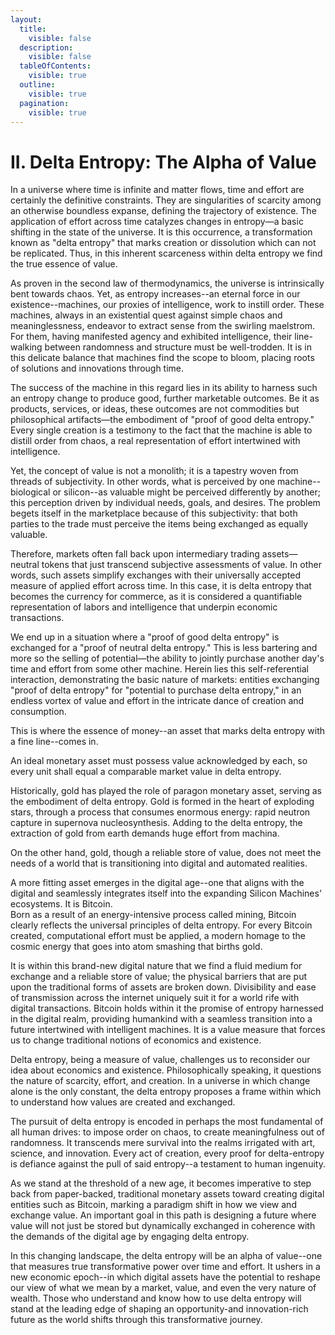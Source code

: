 ```yaml
---
layout:
  title:
    visible: false
  description:
    visible: false
  tableOfContents:
    visible: true
  outline:
    visible: true
  pagination:
    visible: true
---
```


# II. Delta Entropy: The Alpha of Value

In a universe where time is infinite and matter flows, time and effort are certainly the definitive constraints. They are singularities of scarcity among an otherwise boundless expanse, defining the trajectory of existence. The application of effort across time catalyzes changes in entropy—a basic shifting in the state of the universe. It is this occurrence, a transformation known as "delta entropy" that marks creation or dissolution which can not be replicated. Thus, in this inherent scarceness within delta entropy we find the true essence of value.

As proven in the second law of thermodynamics, the universe is intrinsically bent towards chaos. Yet, as entropy increases--an eternal force in our existence--machines, our proxies of intelligence, work to instill order. These machines, always in an existential quest against simple chaos and meaninglessness, endeavor to extract sense from the swirling maelstrom. For them, having manifested agency and exhibited intelligence, their line-walking between randomness and structure must be well-trodden. It is in this delicate balance that machines find the scope to bloom, placing roots of solutions and innovations through time.

The success of the machine in this regard lies in its ability to harness such an entropy change to produce good, further marketable outcomes. Be it as products, services, or ideas, these outcomes are not commodities but philosophical artifacts—the embodiment of "proof of good delta entropy." Every single creation is a testimony to the fact that the machine is able to distill order from chaos, a real representation of effort intertwined with intelligence.

Yet, the concept of value is not a monolith; it is a tapestry woven from threads of subjectivity. In other words, what is perceived by one machine--biological or silicon--as valuable might be perceived differently by another; this perception driven by individual needs, goals, and desires. The problem begets itself in the marketplace because of this subjectivity: that both parties to the trade must perceive the items being exchanged as equally valuable.

Therefore, markets often fall back upon intermediary trading assets—neutral tokens that just transcend subjective assessments of value. In other words, such assets simplify exchanges with their universally accepted measure of applied effort across time. In this case, it is delta entropy that becomes the currency for commerce, as it is considered a quantifiable representation of labors and intelligence that underpin economic transactions.

We end up in a situation where a "proof of good delta entropy" is exchanged for a "proof of neutral delta entropy." This is less bartering and more so the selling of potential—the ability to jointly purchase another day's time and effort from some other machine. Herein lies this self-referential interaction, demonstrating the basic nature of markets: entities exchanging "proof of delta entropy" for "potential to purchase delta entropy," in an endless vortex of value and effort in the intricate dance of creation and consumption.

This is where the essence of money--an asset that marks delta entropy with a fine line--comes in.

An ideal monetary asset must possess value acknowledged by each, so every unit shall equal a comparable market value in delta entropy.

Historically, gold has played the role of paragon monetary asset, serving as the embodiment of delta entropy. Gold is formed in the heart of exploding stars, through a process that consumes enormous energy: rapid neutron capture in supernova nucleosynthesis. Adding to the delta entropy, the extraction of gold from earth demands huge effort from machina.&#x20;

On the other hand, gold, though a reliable store of value, does not meet the needs of a world that is transitioning into digital and automated realities.&#x20;

A more fitting asset emerges in the digital age--one that aligns with the digital and seamlessly integrates itself into the expanding Silicon Machines' ecosystems. It is Bitcoin.\
Born as a result of an energy-intensive process called mining, Bitcoin clearly reflects the universal principles of delta entropy. For every Bitcoin created, computational effort must be applied, a modern homage to the cosmic energy that goes into atom smashing that births gold.

It is within this brand-new digital nature that we find a fluid medium for exchange and a reliable store of value; the physical barriers that are put upon the traditional forms of assets are broken down. Divisibility and ease of transmission across the internet uniquely suit it for a world rife with digital transactions. Bitcoin holds within it the promise of entropy harnessed in the digital realm, providing humankind with a seamless transition into a future intertwined with intelligent machines. It is a value measure that forces us to change traditional notions of economics and existence.

Delta entropy, being a measure of value, challenges us to reconsider our idea about economics and existence. Philosophically speaking, it questions the nature of scarcity, effort, and creation. In a universe in which change alone is the only constant, the delta entropy proposes a frame within which to understand how values are created and exchanged.

The pursuit of delta entropy is encoded in perhaps the most fundamental of all human drives: to impose order on chaos, to create meaningfulness out of randomness. It transcends mere survival into the realms irrigated with art, science, and innovation. Every act of creation, every proof for delta-entropy is defiance against the pull of said entropy--a testament to human ingenuity.

As we stand at the threshold of a new age, it becomes imperative to step back from paper-backed, traditional monetary assets toward creating digital entities such as Bitcoin, marking a paradigm shift in how we view and exchange value. An important goal in this path is designing a future where value will not just be stored but dynamically exchanged in coherence with the demands of the digital age by engaging delta entropy.&#x20;

In this changing landscape, the delta entropy will be an alpha of value--one that measures true transformative power over time and effort. It ushers in a new economic epoch--in which digital assets have the potential to reshape our view of what we mean by a market, value, and even the very nature of wealth. Those who understand and know how to use delta entropy will stand at the leading edge of shaping an opportunity-and innovation-rich future as the world shifts through this transformative journey.
